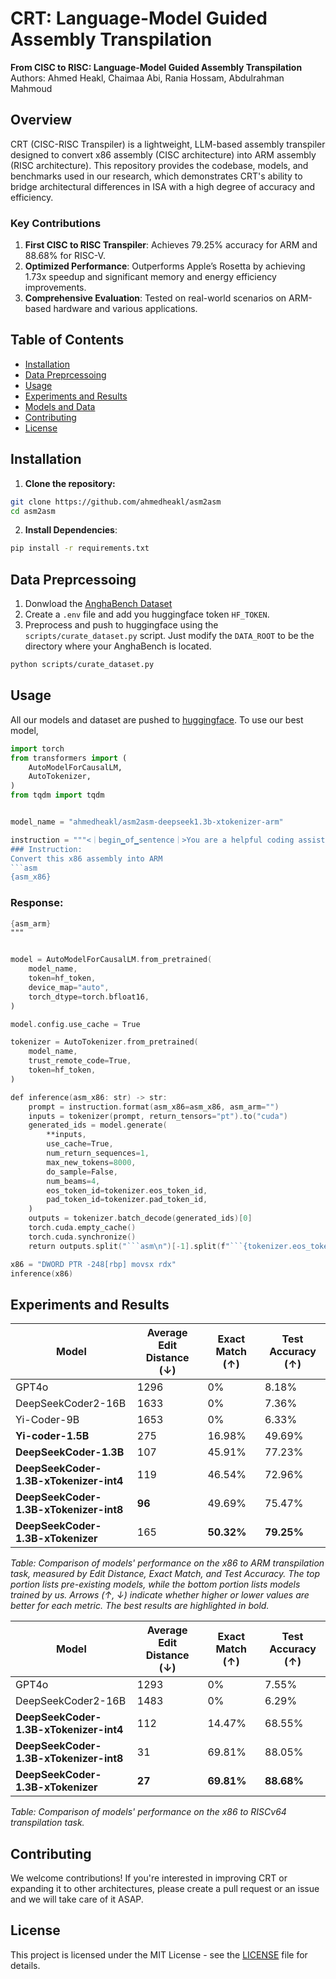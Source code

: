 # CRT: Language-Model Guided Assembly Transpilation

**From CISC to RISC: Language-Model Guided Assembly Transpilation**  
Authors: Ahmed Heakl, Chaimaa Abi, Rania Hossam, Abdulrahman Mahmoud

## Overview

CRT (CISC-RISC Transpiler) is a lightweight, LLM-based assembly transpiler designed to convert x86 assembly (CISC architecture) into ARM assembly (RISC architecture). This repository provides the codebase, models, and benchmarks used in our research, which demonstrates CRT's ability to bridge architectural differences in ISA with a high degree of accuracy and efficiency.

### Key Contributions
1. **First CISC to RISC Transpiler**: Achieves 79.25% accuracy for ARM and 88.68% for RISC-V.
2. **Optimized Performance**: Outperforms Apple’s Rosetta by achieving 1.73x speedup and significant memory and energy efficiency improvements.
3. **Comprehensive Evaluation**: Tested on real-world scenarios on ARM-based hardware and various applications.

## Table of Contents
- [Installation](#installation)
- [Data Preprcessoing](#data-preprcessoing)
- [Usage](#usage)
- [Experiments and Results](#experiments-and-results)
- [Models and Data](#models-and-data)
- [Contributing](#contributing)
- [License](#license)

## Installation

1. **Clone the repository:**
 ```bash
 git clone https://github.com/ahmedheakl/asm2asm
 cd asm2asm
 ```

2. **Install Dependencies**:
 ```bash
 pip install -r requirements.txt
 ```

## Data Preprcessoing
1. Donwload the [AnghaBench Dataset](https://github.com/brenocfg/AnghaBench)
2. Create a `.env` file and add you huggingface token `HF_TOKEN`.
3. Preprocess and push to huggingface using the `scripts/curate_dataset.py` script. Just modify the `DATA_ROOT` to be the directory where your AnghaBench is located.
```bash
python scripts/curate_dataset.py 
```

## Usage

All our models and dataset are pushed to [huggingface](https://huggingface.co/collections/ahmedheakl/cisc-to-risc-672727bd996db985473d146e). To use our best model, 
```python
import torch
from transformers import (
    AutoModelForCausalLM,
    AutoTokenizer,
)
from tqdm import tqdm


model_name = "ahmedheakl/asm2asm-deepseek1.3b-xtokenizer-arm"

instruction = """<｜begin▁of▁sentence｜>You are a helpful coding assistant assistant on converting from x86 to ARM assembly.
### Instruction:
Convert this x86 assembly into ARM
```asm
{asm_x86}
```
### Response:
```asm
{asm_arm}
"""


model = AutoModelForCausalLM.from_pretrained(
    model_name,
    token=hf_token,
    device_map="auto",
    torch_dtype=torch.bfloat16,
)

model.config.use_cache = True

tokenizer = AutoTokenizer.from_pretrained(
    model_name,
    trust_remote_code=True,
    token=hf_token,
)

def inference(asm_x86: str) -> str:
    prompt = instruction.format(asm_x86=asm_x86, asm_arm="")
    inputs = tokenizer(prompt, return_tensors="pt").to("cuda")
    generated_ids = model.generate(
        **inputs,
        use_cache=True,
        num_return_sequences=1,
        max_new_tokens=8000,
        do_sample=False,
        num_beams=4,
        eos_token_id=tokenizer.eos_token_id,
        pad_token_id=tokenizer.pad_token_id,
    )
    outputs = tokenizer.batch_decode(generated_ids)[0]
    torch.cuda.empty_cache()
    torch.cuda.synchronize()
    return outputs.split("```asm\n")[-1].split(f"```{tokenizer.eos_token}")[0]

x86 = "DWORD PTR -248[rbp] movsx rdx"
inference(x86)
```


## Experiments and Results

| **Model**                        | **Average Edit Distance** (↓) | **Exact Match** (↑) | **Test Accuracy** (↑) |
|----------------------------------|-------------------------------|----------------------|------------------------|
| GPT4o                  | 1296                          | 0%                  | 8.18%                  |
| DeepSeekCoder2-16B  | 1633                          | 0%                  | 7.36%                  |
| Yi-Coder-9B          | 1653                          | 0%                  | 6.33%                  |
| **Yi-coder-1.5B**                | 275                           | 16.98%              | 49.69%                 |
| **DeepSeekCoder-1.3B**           | 107                           | 45.91%              | 77.23%                 |
| **DeepSeekCoder-1.3B-xTokenizer-int4** | 119                    | 46.54%              | 72.96%                 |
| **DeepSeekCoder-1.3B-xTokenizer-int8** | **96**                | 49.69%              | 75.47%                 |
| **DeepSeekCoder-1.3B-xTokenizer**      | 165                    | **50.32%**          | **79.25%**             |

*Table: Comparison of models' performance on the* _x86 to ARM_ *transpilation task, measured by Edit Distance, Exact Match, and Test Accuracy. The top portion lists pre-existing models, while the bottom portion lists models trained by us. Arrows (↑, ↓) indicate whether higher or lower values are better for each metric. The best results are highlighted in bold.*


| **Model**                        | **Average Edit Distance** (↓) | **Exact Match** (↑) | **Test Accuracy** (↑) |
|----------------------------------|-------------------------------|----------------------|------------------------|
| GPT4o                  | 1293                          | 0%                  | 7.55%                  |
| DeepSeekCoder2-16B  | 1483                          | 0%                  | 6.29%                  |
| **DeepSeekCoder-1.3B-xTokenizer-int4** | 112                    | 14.47%              | 68.55%                 |
| **DeepSeekCoder-1.3B-xTokenizer-int8** | 31                     | 69.81%              | 88.05%                 |
| **DeepSeekCoder-1.3B-xTokenizer**      | **27**                 | **69.81%**          | **88.68%**             |

*Table: Comparison of models' performance on the* _x86 to RISCv64_ *transpilation task.*


## Contributing

We welcome contributions! If you're interested in improving CRT or expanding it to other architectures, please create a pull request or an issue and we will take care of it ASAP.

## License

This project is licensed under the MIT License - see the [LICENSE](LICENSE) file for details.
